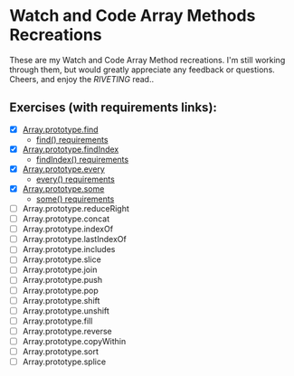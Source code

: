 # Watch and Code Array Methods Recreations
These are my Watch and Code Array Method recreations. I'm still working through them, but would greatly appreciate any feedback or questions. Cheers, and enjoy the _RIVETING_ read..

## Exercises (with requirements links):

- [x] [Array.prototype.find ](./blob/master/find.html)
  - [find() requirements](./blob/master/requirements/find.html)
- [x] [Array.prototype.findIndex](./blob/master/findIndex.html)
  - [findIndex() requirements](./blob/master/requirements/findIndex.html)
- [x] [Array.prototype.every](./blob/master/every.html)
  - [every() requirements](./blob/master/requirements/every.html)
- [x] [Array.prototype.some](./blob/master/some.html)
  - [some() requirements](./blob/master/requirements/some.html)
- [ ] Array.prototype.reduceRight
- [ ] Array.prototype.concat
- [ ] Array.prototype.indexOf
- [ ] Array.prototype.lastIndexOf
- [ ] Array.prototype.includes
- [ ] Array.prototype.slice
- [ ] Array.prototype.join
- [ ] Array.prototype.push
- [ ] Array.prototype.pop
- [ ] Array.prototype.shift
- [ ] Array.prototype.unshift
- [ ] Array.prototype.fill
- [ ] Array.prototype.reverse
- [ ] Array.prototype.copyWithin
- [ ] Array.prototype.sort
- [ ] Array.prototype.splice